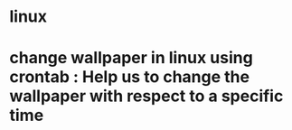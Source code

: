 # linux

# change wallpaper in linux using crontab : Help us to change the wallpaper with respect to a specific time

